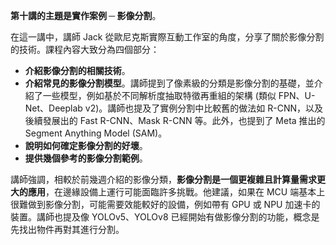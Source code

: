 **第十講的主題是實作案例 ─ 影像分割**。

在這一講中，講師 Jack 從歐尼克斯實際互動工作室的角度，分享了關於影像分割的技術。課程內容大致分為四個部分：

*   **介紹影像分割的相關技術**。
*   **介紹常見的影像分割模型**。講師提到了像素級的分類是影像分割的基礎，並介紹了一些模型，例如基於不同解析度抽取特徵再重組的架構 (類似 FPN、U-Net、Deeplab v2)。講師也提及了實例分割中比較舊的做法如 R-CNN，以及後續發展出的 Fast R-CNN、Mask R-CNN 等。此外，也提到了 Meta 推出的 Segment Anything Model (SAM)。
*   **說明如何確定影像分割的好壞**。
*   **提供幾個參考的影像分割範例**。

講師強調，相較於前幾週介紹的影像分類，**影像分割是一個更複雜且計算量需求更大的應用**，在邊緣設備上運行可能面臨許多挑戰。他建議，如果在 MCU 端基本上很難做到影像分割，可能需要效能較好的設備，例如帶有 GPU 或 NPU 加速卡的裝置。講師也提及像 YOLOv5、YOLOv8 已經開始有做影像分割的功能，概念是先找出物件再對其進行分割。